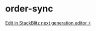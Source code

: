 # order-sync

[Edit in StackBlitz next generation editor ⚡️](https://stackblitz.com/~/github.com/rhlrjn2202/order-sync)